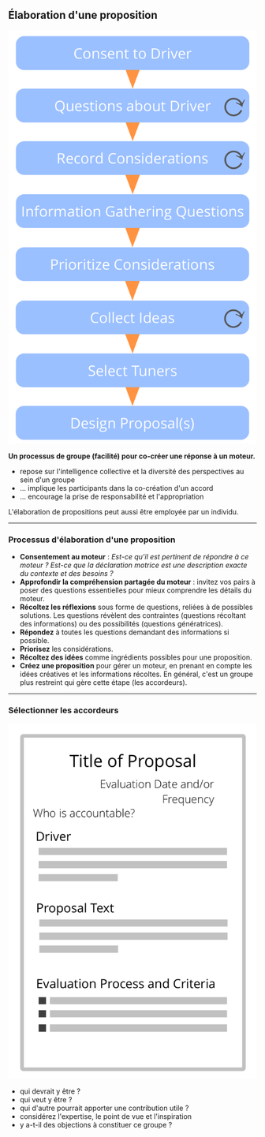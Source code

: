 ## Élaboration d'une proposition

![right,fit](img/agreements/proposal-forming-medium.png)

**Un processus de groupe (facilité) pour co-créer une réponse à un moteur.**

- repose sur l'intelligence collective et la diversité des perspectives au sein d'un groupe
- ... implique les participants dans la co-création d'un accord
- ... encourage la prise de responsabilité et l'appropriation

L'élaboration de propositions peut aussi être employée par un individu.

* * *

### Processus d'élaboration d'une proposition

- **Consentement au moteur** : *Est-ce qu'il est pertinent de répondre à ce moteur ? Est-ce que la déclaration motrice est une description exacte du contexte et des besoins ?*
- **Approfondir la compréhension partagée du moteur** : invitez vos pairs à poser des questions essentielles pour mieux comprendre les détails du moteur.
- **Récoltez les réflexions** sous forme de questions, reliées à de possibles solutions. Les questions révèlent des contraintes (questions récoltant des informations) ou des possibilités (questions génératrices).
- **Répondez** à toutes les questions demandant des informations si possible.
- **Priorisez** les considérations.
- **Récoltez des idées** comme ingrédients possibles pour une proposition.
- **Créez une proposition** pour gérer un moteur, en prenant en compte les idées créatives et les informations récoltes. En général, c'est un groupe plus restreint qui gère cette étape (les accordeurs).

* * *

### Sélectionner les accordeurs

![right,fit](img/templates/proposal-template.png)

- qui devrait y être ?
- qui veut y être ?
- qui d'autre pourrait apporter une contribution utile ?
- considérez l'expertise, le point de vue et l'inspiration
- y a-t-il des objections à constituer ce groupe ?
